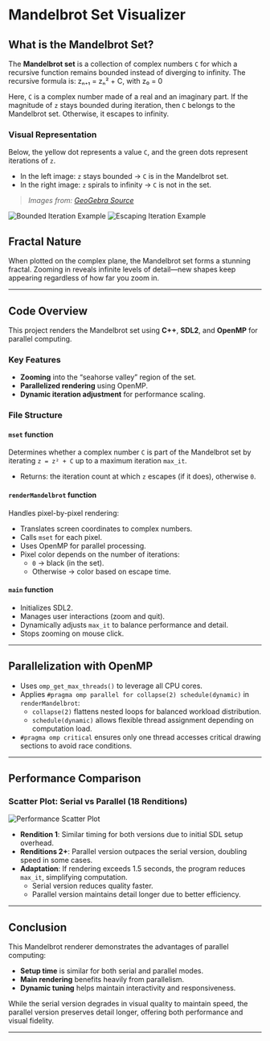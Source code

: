 # Mandelbrot Set Visualizer

## What is the Mandelbrot Set?

The **Mandelbrot set** is a collection of complex numbers `C` for which a recursive function remains bounded instead of diverging to infinity. The recursive formula is:
zₙ₊₁ = zₙ² + C, with z₀ = 0


Here, `C` is a complex number made of a real and an imaginary part. If the magnitude of `z` stays bounded during iteration, then `C` belongs to the Mandelbrot set. Otherwise, it escapes to infinity.

### Visual Representation

Below, the yellow dot represents a value `C`, and the green dots represent iterations of `z`.  
- In the left image: `z` stays bounded → `C` is in the Mandelbrot set.  
- In the right image: `z` spirals to infinity → `C` is not in the set.

> _Images from: [GeoGebra Source](https://www.geogebra.org/m/BUVhcRSv#material/Npd3kBKn)_

![Bounded Iteration Example](INSERT_IMAGE_URL_HERE)
![Escaping Iteration Example](INSERT_IMAGE_URL_HERE)

## Fractal Nature

When plotted on the complex plane, the Mandelbrot set forms a stunning fractal. Zooming in reveals infinite levels of detail—new shapes keep appearing regardless of how far you zoom in.

---

## Code Overview

This project renders the Mandelbrot set using **C++**, **SDL2**, and **OpenMP** for parallel computing.

### Key Features
- **Zooming** into the “seahorse valley” region of the set.
- **Parallelized rendering** using OpenMP.
- **Dynamic iteration adjustment** for performance scaling.

### File Structure

#### `mset` function
Determines whether a complex number `C` is part of the Mandelbrot set by iterating `z = z² + C` up to a maximum iteration `max_it`.  
- Returns: the iteration count at which `z` escapes (if it does), otherwise `0`.

#### `renderMandelbrot` function
Handles pixel-by-pixel rendering:
- Translates screen coordinates to complex numbers.
- Calls `mset` for each pixel.
- Uses OpenMP for parallel processing.
- Pixel color depends on the number of iterations:
  - `0` → black (in the set).
  - Otherwise → color based on escape time.

#### `main` function
- Initializes SDL2.
- Manages user interactions (zoom and quit).
- Dynamically adjusts `max_it` to balance performance and detail.
- Stops zooming on mouse click.

---

## Parallelization with OpenMP

- Uses `omp_get_max_threads()` to leverage all CPU cores.
- Applies `#pragma omp parallel for collapse(2) schedule(dynamic)` in `renderMandelbrot`:
  - `collapse(2)` flattens nested loops for balanced workload distribution.
  - `schedule(dynamic)` allows flexible thread assignment depending on computation load.
- `#pragma omp critical` ensures only one thread accesses critical drawing sections to avoid race conditions.

---

## Performance Comparison

### Scatter Plot: Serial vs Parallel (18 Renditions)

![Performance Scatter Plot](INSERT_IMAGE_URL_HERE)


- **Rendition 1**: Similar timing for both versions due to initial SDL setup overhead.
- **Renditions 2+**: Parallel version outpaces the serial version, doubling speed in some cases.
- **Adaptation**: If rendering exceeds 1.5 seconds, the program reduces `max_it`, simplifying computation.
  - Serial version reduces quality faster.
  - Parallel version maintains detail longer due to better efficiency.

---

## Conclusion

This Mandelbrot renderer demonstrates the advantages of parallel computing:
- **Setup time** is similar for both serial and parallel modes.
- **Main rendering** benefits heavily from parallelism.
- **Dynamic tuning** helps maintain interactivity and responsiveness.

While the serial version degrades in visual quality to maintain speed, the parallel version preserves detail longer, offering both performance and visual fidelity.

---
